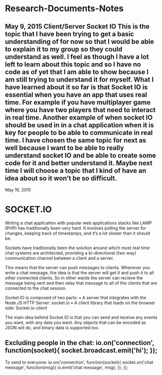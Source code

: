 # Research-Documents-Notes

May 9, 2015
Client/Server Socket IO
This is the topic that I have been trying to get a basic understanding of for now so that I would be able to explain it to my group so they could understand as well. I feel as though I have a lot left to learn about this topic and so I have no code as of yet that I am able to show because I am still trying to understand it for myself. What I have learned about it so far is that Socket IO is essential when you have an app that uses real time. For example if you have multiplayer game where you have two players that need to interact in real time. Another example of when socket IO should be used in in a chat application when it is key for people to be able to communicate in real time. I have chosen the same topic for next as well because I want to be able to really understand socket IO and be able to create some code for it and better understand it. Maybe next time I will choose a topic that I kind of have an idea about so it won’t be so difficult.
-----------------------------------------------------------------------------------------------------------------------------

May 16, 2015
<h1>SOCKET.IO</h1>
<p>Writing a chat application with popular web applications stacks like LAMP (PHP) has traditionally been very hard. It involves polling the server for changes, keeping track of timestamps, and it’s a lot slower than it should be.

Sockets have traditionally been the solution around which most real time chat systems are architected, providing a bi-directional (two way) communication channel between a client and a server.

This means that the server can push messages to clients. Whenever you write a chat message, the idea is that the server will get it and push it to all other connected clients. So in other wards the server can recieve the message being sent and then relay that message to all of the clients that are connected to the chat session.</p>

Socket.IO is composed of two parts:
•	A server that integrates with the Node.JS HTTP Server: socket.io
•	A client library that loads on the browser side: Socket.io-client

The main idea behind Socket.IO is that you can send and receive any events you want, with any data you want. Any objects that can be encoded as JSON will do, and binary data is supported too.

Excluding people in the chat:
	io.on('connection', function(socket){
  socket.broadcast.emit('hi');
});
------------------------------------------------
To send to everyone:
	io.on('connection', function(socket){
  socket.on('chat message', function(msg){
    io.emit('chat message', msg);
  });
});
